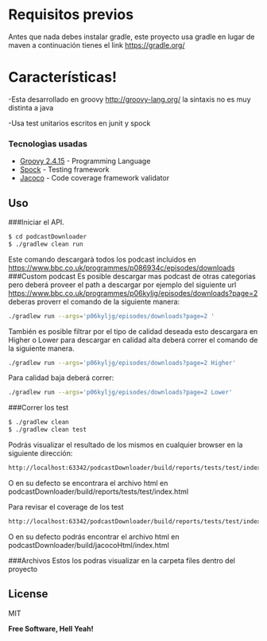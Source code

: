 # Requisitos previos

Antes que nada debes instalar gradle, este proyecto usa gradle en lugar de maven a continuación tienes el link https://gradle.org/
 

# Características!

  -Esta desarrollado en groovy http://groovy-lang.org/ la sintaxis no es muy distinta a java
  
  -Usa test unitarios escritos en junit y spock

### Tecnologìas usadas


* [Groovy 2.4.15](http://groovy-lang.org/) - Programming Language
* [Spock](http://spockframework.org/) - Testing framework 
* [Jacoco](https://www.jacoco.org/jacoco/trunk/doc/) - Code coverage framework validator


## Uso

###Iniciar el API.

```sh
$ cd podcastDownloader
$ ./gradlew clean run   
```
Este comando descargarà todos los podcast incluidos en https://www.bbc.co.uk/programmes/p086934c/episodes/downloads
###Custom podcast
Es posible descargar mas podcast de otras categorias pero deberá proveer el path a descargar por ejemplo
del siguiente url https://www.bbc.co.uk/programmes/p06kyljg/episodes/downloads?page=2 deberas proverr el comando de la siguiente manera:
```sh 
./gradlew run --args='p06kyljg/episodes/downloads?page=2 ' 
```

También es posible filtrar por el tipo de calidad deseada esto descargara en Higher o Lower para descargar en calidad alta
deberá correr el comando de la siguiente manera.
```sh 
./gradlew run --args='p06kyljg/episodes/downloads?page=2 Higher'

```
Para calidad baja deberá correr:
```sh 
./gradlew run --args='p06kyljg/episodes/downloads?page=2 Lower' 
```
###Correr los test

```sh
$ ./gradlew clean 
$ ./gradlew clean test
```
Podrás visualizar el resultado de los mismos en cualquier browser en la siguiente dirección:

```sh
http://localhost:63342/podcastDownloader/build/reports/tests/test/index.html
```
O en su defecto se encontrara el archivo html en podcastDownloader/build/reports/tests/test/index.html

Para revisar el coverage de los test
```sh
http://localhost:63342/podcastDownloader/build/reports/tests/test/index.html
```
O en su defecto podrás encontrar el archivo html en podcastDownloader/build/jacocoHtml/index.html

###Archivos
Estos los podras visualizar en la carpeta files dentro del proyecto

License
----

MIT


**Free Software, Hell Yeah!**

[//]: # (These are reference links used in the body of this note and get stripped out when the markdown processor does its job. There is no need to format nicely because it shouldn't be seen. Thanks SO - http://stackoverflow.com/questions/4823468/store-comments-in-markdown-syntax)


   [dill]: <https://github.com/joemccann/dillinger>
   [git-repo-url]: <https://github.com/joemccann/dillinger.git>
   [john gruber]: <http://daringfireball.net>
   [df1]: <http://daringfireball.net/projects/markdown/>
   [markdown-it]: <https://github.com/markdown-it/markdown-it>
   [Ace Editor]: <http://ace.ajax.org>
   [node.js]: <http://nodejs.org>
   [Twitter Bootstrap]: <http://twitter.github.com/bootstrap/>
   [jQuery]: <http://jquery.com>
   [@tjholowaychuk]: <http://twitter.com/tjholowaychuk>
   [express]: <http://expressjs.com>
   [AngularJS]: <http://angularjs.org>
   [Gulp]: <http://gulpjs.com>

   [PlDb]: <https://github.com/joemccann/dillinger/tree/master/plugins/dropbox/README.md>
   [PlGh]: <https://github.com/joemccann/dillinger/tree/master/plugins/github/README.md>
   [PlGd]: <https://github.com/joemccann/dillinger/tree/master/plugins/googledrive/README.md>
   [PlOd]: <https://github.com/joemccann/dillinger/tree/master/plugins/onedrive/README.md>
   [PlMe]: <https://github.com/joemccann/dillinger/tree/master/plugins/medium/README.md>
   [PlGa]: <https://github.com/RahulHP/dillinger/blob/master/plugins/googleanalytics/README.md>